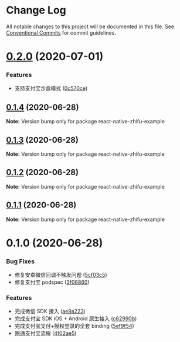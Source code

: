 # Change Log

All notable changes to this project will be documented in this file.
See [Conventional Commits](https://conventionalcommits.org) for commit guidelines.

# [0.2.0](https://github.com/mindhand-io/react-native-zhifu/compare/react-native-zhifu-example@0.1.4...react-native-zhifu-example@0.2.0) (2020-07-01)

### Features

- 支持支付宝沙盒模式 ([0c570ce](https://github.com/mindhand-io/react-native-zhifu/commit/0c570ceb317cba99df7ac1e23bde3ae6e6ff7ad5))

## [0.1.4](https://github.com/mindhand-io/react-native-zhifu/compare/react-native-zhifu-example@0.1.3...react-native-zhifu-example@0.1.4) (2020-06-28)

**Note:** Version bump only for package react-native-zhifu-example

## [0.1.3](https://github.com/mindhand-io/react-native-zhifu/compare/react-native-zhifu-example@0.1.2...react-native-zhifu-example@0.1.3) (2020-06-28)

**Note:** Version bump only for package react-native-zhifu-example

## [0.1.2](https://github.com/mindhand-io/react-native-zhifu/compare/react-native-zhifu-example@0.1.1...react-native-zhifu-example@0.1.2) (2020-06-28)

**Note:** Version bump only for package react-native-zhifu-example

## [0.1.1](https://github.com/mindhand-io/react-native-zhifu/compare/react-native-zhifu-example@0.1.0...react-native-zhifu-example@0.1.1) (2020-06-28)

**Note:** Version bump only for package react-native-zhifu-example

# 0.1.0 (2020-06-28)

### Bug Fixes

- 修复安卓微信回调不触发问题 ([5cf03c5](https://github.com/mindhand-io/react-native-zhifu/commit/5cf03c53ea5e336cc7ef388f17d98db5445bc2c0))
- 修复支付宝 podspec ([3f06860](https://github.com/mindhand-io/react-native-zhifu/commit/3f06860c48366b9cb72e0abc2e77cde79c7719f6))

### Features

- 完成微信 SDK 接入 ([ae9a223](https://github.com/mindhand-io/react-native-zhifu/commit/ae9a223eb378aa8edee385f8de865fc36cf5b5db))
- 完成支付宝 SDK iOS + Android 原生接入 ([c62990b](https://github.com/mindhand-io/react-native-zhifu/commit/c62990b6ac7d8a07754314755f3a302f56da2595))
- 完成支付宝支付+授权登录的全套 binding ([5ef9f54](https://github.com/mindhand-io/react-native-zhifu/commit/5ef9f5461b6cbc540946ed9449cabd90d58c3077))
- 跑通支付宝流程 ([4f02ae5](https://github.com/mindhand-io/react-native-zhifu/commit/4f02ae5b6ce1b266e5275907421d3c133c1293ac))
